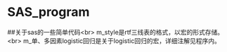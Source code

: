 # SAS_program
##关于sas的一些简单代码\<br>
m_style是rtf三线表的格式，以宏的形式存储。\<br>
m_单、多因素logistic回归是关于logistic回归的宏，详细注解见程序内。
